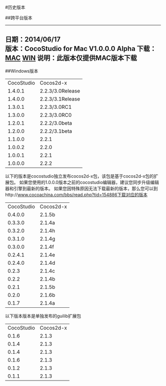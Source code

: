 #历史版本

##跨平台版本

----------
日期：2014/06/17   
版本：CocoStudio for Mac V1.0.0.0 Alpha
下载：[**MAC**](..........)      [**WIN**]()
说明：此版本仅提供MAC版本下载
----------

##Windows版本
<table>
   <tr>
      <td>CocoStudio</td>
      <td>Cocos2d-x</td>
   </tr>
   <tr>
      <td>1.4.0.1</td>
      <td>2.2.3/3.0Release</td>
   </tr>
   <tr>
      <td>1.4.0.0</td>
      <td>2.2.3/3.1Release</td>
   </tr>
   <tr>
      <td>1.3.0.1</td>
      <td>2.2.3/3.0RC1</td>
   </tr>
   <tr>
      <td>1.3.0.0</td>
      <td>2.2.3/3.0RC0</td>
   </tr>
   <tr>
      <td>1.2.0.1</td>
      <td>2.2.2/3.0beta</td>
   </tr>
   <tr>
      <td>1.2.0.0</td>
      <td>2.2.2/3.1beta</td>
   </tr>
   <tr>
      <td>1.1.0.0</td>
      <td>2.2.1</td>
   </tr>
   <tr>
      <td>1.0.0.2</td>
      <td>2.2.0</td>
   </tr>
   <tr>
      <td>1.0.0.1</td>
      <td>2.2.1</td>
   </tr>
   <tr>
      <td>1.0.0.0</td>
      <td>2.2.2</td>
   </tr>
</table>



以下的版本是cocostudio独立发布cocos2d-x包，该包是基于cocos2d-x包的扩展包。 
如果您使用的1.0.0.0版本之前的cocostudio编辑器，建议您同步升级编辑器和引擎到最新的版本。 
如果您因特殊原因无法下载最新的版本，那么您可以到http://www.cocoachina.com/bbs/read.php?tid=154886下载对应的版本 
<table>
   <tr>
      <td>CocoStudio</td>
      <td>Cocos2d-x</td>
   </tr>
   <tr>
      <td>0.4.0.0</td>
      <td>2.1.5b</td>
   </tr>
   <tr>
      <td>0.3.3.0</td>
      <td>2.1.4a</td>
   </tr>
   <tr>
      <td>0.3.2.0</td>
      <td>2.1.4h</td>
   </tr>
   <tr>
      <td>0.3.1.0</td>
      <td>2.1.4g</td>
   </tr>
   <tr>
      <td>0.3.0.0</td>
      <td>2.1.4f</td>
   </tr>
   <tr>
      <td>0.2.4.1</td>
      <td>2.1.4e</td>
   </tr>
   <tr>
      <td>0.2.4.0</td>
      <td>2.1.4d</td>
   </tr>
   <tr>
      <td>0.2.3</td>
      <td>2.1.4c</td>
   </tr>
   <tr>
      <td>0.2.2</td>
      <td>2.1.4b</td>
   </tr>
   <tr>
      <td>0.2.1</td>
      <td>2.1.5b</td>
   </tr>
   <tr>
      <td>0.2.0</td>
      <td>2.1.6b</td>
   </tr>
   <tr>
      <td>0.1.7</td>
      <td>2.1.4a</td>
   </tr>
</table>


以下版本版本是单独发布的guilib扩展包
<table>
   <tr>
      <td>CocoStudio</td>
      <td>Cocos2d-x</td>
   </tr>
   <tr>
      <td>0.1.6</td>
      <td>2.1.3</td>
   </tr>
   <tr>
      <td>0.1.4</td>
      <td>2.1.3</td>
   </tr>
   <tr>
      <td>0.1.4</td>
      <td>2.1.3</td>
   </tr>
   <tr>
      <td>0.1.6</td>
      <td>2.1.3</td>
   </tr>
   <tr>
      <td>0.1.2</td>
      <td>2.1.3</td>
   </tr>
   <tr>
      <td>0.1.1</td>
      <td>2.1.3</td>
   </tr>
</table>